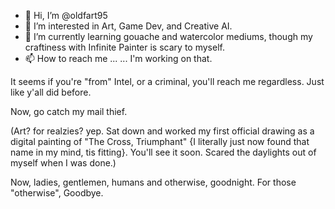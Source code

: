 - 👋 Hi, I’m @oldfart95
- 👀 I’m interested in Art, Game Dev, and Creative AI. 
- 🌱 I’m currently learning gouache and watercolor mediums, though my craftiness with Infinite Painter is scary to myself. 
- 📫 How to reach me ... ... I'm working on that.


It seems if you're "from" Intel, or a criminal, you'll reach me regardless.
Just like y'all did before. 

Now, go catch my mail thief. 

(Art? for realzies? yep. Sat down and worked my first official drawing as a digital painting of "The Cross, Triumphant" {I literally just now found that name in my mind, tis fitting}. You'll see it soon. Scared the daylights out of myself when I was done.) 


Now, ladies, gentlemen, humans and otherwise, goodnight. For those "otherwise", Goodbye.




<!---
oldfart95/oldfart95 is a ✨ special ✨ repository because its `README.md` (this file) appears on your GitHub profile.
You can click the Preview link to take a look at your changes.
--->
